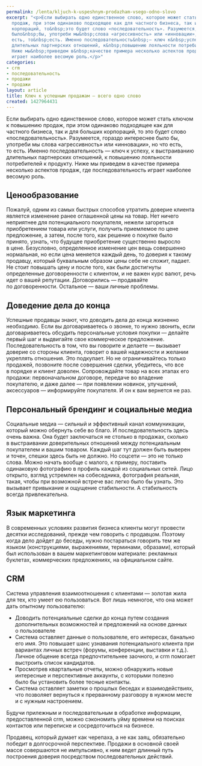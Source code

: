```yaml
---
permalink: /lenta/kljuch-k-uspeshnym-prodazham-vsego-odno-slovo
excerpt: "<p>Если выбирать одно единственное слово, которое может стать ключом к&nbsp;повышению
  продаж, при этом одинаково подходящее как для частного бизнеса, так и&nbsp;для больших
  корпораций, то&nbsp;это будет слово «последовательность». Разумеется, гораздо интереснее
  было&nbsp;бы, употреби мы&nbsp;слова «агрессивность» или «инновации», но&nbsp;что
  есть, то&nbsp;есть. Именно последовательность&nbsp;— ключ к&nbsp;успеху, к&nbsp;выстраиванию
  длительных партнерских отношений, к&nbsp;повышению лояльности потребителей к&nbsp;продукту.
  Ниже мы&nbsp;приведем в&nbsp;качестве примера несколько аспектов продаж, где последовательность
  играет наиболее весомую роль.</p>"
categories:
- crm
- последовательность
- продажи
- продажи
layout: article
title: Ключ к успешным продажам – всего одно слово
created: 1427964431
---
```

Если выбирать одно единственное слово, которое может стать ключом к повышению продаж, при этом одинаково подходящее как для частного бизнеса, так и для больших корпораций, то это будет слово «последовательность». Разумеется, гораздо интереснее было бы, употреби мы слова «агрессивность» или «инновации», но что есть, то есть. Именно последовательность — ключ к успеху, к выстраиванию длительных партнерских отношений, к повышению лояльности потребителей к продукту. Ниже мы приведем в качестве примера несколько аспектов продаж, где последовательность играет наиболее весомую роль.

## Ценообразование ##

Пожалуй, одним из самых быстрых способов утратить доверие клиента является изменение ранее оглашенной цены на товар. Нет ничего неприятнее для потенциального покупателя, нежели загореться приобретением товара или услуги, получить приемлемое по цене предложение, а затем, после того, как решение о покупке было принято, узнать, что будущее приобретение существенно выросло в цене. Безусловно, определенное изменение цен вещь совершенно нормальная, но если цена меняется каждый день, то доверия к такому продавцу, который буквальным образом цены себе не сложит, падает. Не стоит повышать цену и после того, как были достигнуты определенные договоренности с клиентом, и не важен курс валют, речь идет о вашей репутации. Договорились — продавайте по договоренности. Остальное — ваши личные проблемы.

## Доведение дела до конца ##

Успешные продавцы знают, что доводить дела до конца жизненно необходимо. Если вы договариваетесь о звонке, то нужно звонить, если договариваетесь обсудить персональные условия покупки — делайте первый шаг и выдвигайте свое коммерческое предложение. Последовательность в том, что вы говорите и делаете — вызывает доверие со стороны клиента, говорит о вашей надежности и желании укреплять отношения. Это подкупает. Но не ограничивайтесь только продажей, позвоните после совершения сделки, убедитесь, что все в порядке и клиент доволен. Сопровождайте товар на всех этапах его продажи: первоначальном договоре, передаче во владение покупателю, и даже далее — при появлении новинок, улучшений, аксессуаров — информируйте покупателя. И он к вам вернется не раз.

## Персональный брендинг и социальные медиа ##

Социальные медиа — сильный и эффективный канал коммуникации, который можно обернуть себе во благо. И последовательность здесь очень важна. Она будет заключаться не столько в продажах, сколько в выстраивании доверительных отношений между потенциальным покупателем и вашим товаром. Каждый шаг тут должен быть выверен и точен, спешки здесь быть не должно. Но соцсети — это не только слова. Можно начать вообще с малого, к примеру, поставить одинаковую фотографию в профиль каждой из социальных сетей. Лицо открыто, взгляд устремлен на собеседника, фотография реальная, такая, чтобы при возможной встрече вас легко было бы узнать. Это вызывает привыкание и ощущение стабильности. А стабильность всегда привлекательна.

## Язык маркетинга ##

В современных условиях развития бизнеса клиенты могут провести десятки исследований, прежде чем говорить с продавцом. Поэтому когда дело дойдет до беседы, нужно постараться говорить тем же языком (конструкциями, выражениями, терминами, образами), который был использован в вашем маркетинговом материале: рекламных буклетах, коммерческих предложениях, на официальном сайте.

## CRM ##

Система управления взаимоотношения с клиентами — золотая жила для тех, кто умеет ею пользоваться. Вот лишь немногое, что она может дать опытному пользователю:

 *  Доводить потенциальные сделки до конца путем создания дополнительных возможностей и предложений на основе данных о пользователе
 *  Система оставляет данные о пользователе, его интересах, банально его имя. Это повышает шанс узнавания потенциального клиента при вариантах личных встреч (форумы, конференции, выставки и т.д.). Личное общение всегда предпочтительнее заочного, и crm помогает выстроить список кандидатов.
 *  Просмотрев квартальные отчеты, можно обнаружить новые интересные и перспективные аккаунты, с которыми полезно было бы установить более тесные контакты.
 *  Система оставляет заметки о прошлых беседах и взаимодействиях, что позволяет вернуться к прерванному разговору в нужном месте и с нужным настроением.

Будучи прилежным и последовательным в обработке информации, предоставленной crm, можно сэкономить уйму времени на поисках контактов или переписке и сосредоточиться на бизнесе.

Продавец, который думает как черепаха, а не как заяц, обязательно победит в долгосрочной перспективе. Продажи в основной своей массе совершаются не импульсивно, к ним ведет длинный путь построения доверия посредством последовательных действий.
